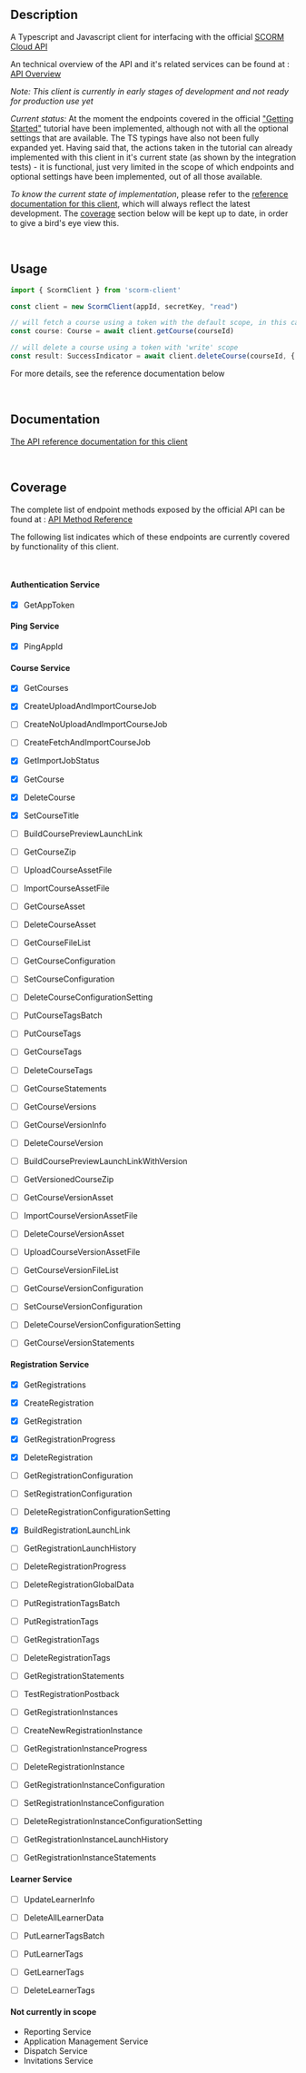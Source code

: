 
## Description

A Typescript and Javascript client for interfacing with the official [SCORM Cloud API](https://rusticisoftware.com/products/scorm-cloud/)

An technical overview of the API and it's related services can be found at : [API Overview](https://cloud.scorm.com/docs/v2/reference/api_overview)

*Note: This client is currently in early stages of development and not ready for production use yet*

*Current status:* At the moment the endpoints covered in the official ["Getting Started"](https://cloud.scorm.com/docs/v2/tutorials/course_registration_launch/) tutorial have been implemented, although not with all the optional settings that are available. The TS typings have also not been fully expanded yet. Having said that, the actions taken in the tutorial can already implemented with this client in it's current state (as shown by the integration tests) - it is functional, just very limited in the scope of which endpoints and optional settings have been implemented, out of all those available. 

*To know the current state of implementation*, please refer to the [reference documentation for this client](https://distributhor.github.io/scormcloud-client/index.html), which will always reflect the latest development. The [coverage](#coverage) section below will be kept up to date, in order to give a bird's eye view this.


<br/>

## Usage

 ```ts
 import { ScormClient } from 'scorm-client'
 
 const client = new ScormClient(appId, secretKey, "read")
 
 // will fetch a course using a token with the default scope, in this case 'read'
 const course: Course = await client.getCourse(courseId)
 
 // will delete a course using a token with 'write' scope
 const result: SuccessIndicator = await client.deleteCourse(courseId, { scope: 'write' })
 ```

For more details, see the reference documentation below

<br/>

## Documentation

[The API reference documentation for this client](https://distributhor.github.io/scormcloud-client/classes/client.ScormClient.html)


<br/>

## Coverage

The complete list of endpoint methods exposed by the official API can be found at : [API Method Reference](https://cloud.scorm.com/docs/v2/reference/swagger/)

The following list indicates which of these endpoints are currently covered by functionality of this client.

<br/>

#### Authentication Service

- [x] GetAppToken

#### Ping Service

- [x] PingAppId


#### Course Service

- [x] GetCourses
- [x] CreateUploadAndImportCourseJob
- [ ] CreateNoUploadAndImportCourseJob
- [ ] CreateFetchAndImportCourseJob
- [x] GetImportJobStatus
- [x] GetCourse
- [x] DeleteCourse
- [x] SetCourseTitle
- [ ] BuildCoursePreviewLaunchLink
- [ ] GetCourseZip
- [ ] UploadCourseAssetFile
- [ ] ImportCourseAssetFile
- [ ] GetCourseAsset
- [ ] DeleteCourseAsset
- [ ] GetCourseFileList
- [ ] GetCourseConfiguration
- [ ] SetCourseConfiguration
- [ ] DeleteCourseConfigurationSetting
- [ ] PutCourseTagsBatch
- [ ] PutCourseTags
- [ ] GetCourseTags
- [ ] DeleteCourseTags
- [ ] GetCourseStatements
- [ ] GetCourseVersions
- [ ] GetCourseVersionInfo
- [ ] DeleteCourseVersion
- [ ] BuildCoursePreviewLaunchLinkWithVersion
- [ ] GetVersionedCourseZip
- [ ] GetCourseVersionAsset
- [ ] ImportCourseVersionAssetFile
- [ ] DeleteCourseVersionAsset
- [ ] UploadCourseVersionAssetFile
- [ ] GetCourseVersionFileList
- [ ] GetCourseVersionConfiguration
- [ ] SetCourseVersionConfiguration
- [ ] DeleteCourseVersionConfigurationSetting
- [ ] GetCourseVersionStatements


#### Registration Service

- [x] GetRegistrations
- [x] CreateRegistration
- [x] GetRegistration
- [x] GetRegistrationProgress
- [x] DeleteRegistration
- [ ] GetRegistrationConfiguration
- [ ] SetRegistrationConfiguration
- [ ] DeleteRegistrationConfigurationSetting
- [x] BuildRegistrationLaunchLink
- [ ] GetRegistrationLaunchHistory
- [ ] DeleteRegistrationProgress
- [ ] DeleteRegistrationGlobalData
- [ ] PutRegistrationTagsBatch
- [ ] PutRegistrationTags
- [ ] GetRegistrationTags
- [ ] DeleteRegistrationTags
- [ ] GetRegistrationStatements
- [ ] TestRegistrationPostback
- [ ] GetRegistrationInstances
- [ ] CreateNewRegistrationInstance
- [ ] GetRegistrationInstanceProgress
- [ ] DeleteRegistrationInstance
- [ ] GetRegistrationInstanceConfiguration
- [ ] SetRegistrationInstanceConfiguration
- [ ] DeleteRegistrationInstanceConfigurationSetting
- [ ] GetRegistrationInstanceLaunchHistory
- [ ] GetRegistrationInstanceStatements


#### Learner Service

- [ ] UpdateLearnerInfo
- [ ] DeleteAllLearnerData
- [ ] PutLearnerTagsBatch
- [ ] PutLearnerTags
- [ ] GetLearnerTags
- [ ] DeleteLearnerTags


#### Not currently in scope

- Reporting Service
- Application Management Service
- Dispatch Service
- Invitations Service
